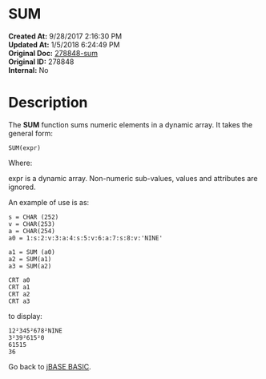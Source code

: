 # SUM

**Created At:** 9/28/2017 2:16:30 PM  
**Updated At:** 1/5/2018 6:24:49 PM  
**Original Doc:** [278848-sum](https://docs.jbase.com/36868-jbase-basic/278848-sum)  
**Original ID:** 278848  
**Internal:** No  


# Description

The **SUM** function sums numeric elements in a dynamic array. It takes the general form:

```
SUM(expr)
```

Where:

expr is a dynamic array. Non-numeric sub-values, values and attributes are ignored.

An example of use is as:

```
s = CHAR (252)
v = CHAR(253)
a = CHAR(254)
a0 = 1:s:2:v:3:a:4:s:5:v:6:a:7:s:8:v:'NINE'

a1 = SUM (a0)
a2 = SUM(a1)
a3 = SUM(a2)

CRT a0
CRT a1
CRT a2
CRT a3
```

to display:

```
12²345²678²NINE
3²39²615²0
61515
36
```



Go back to [jBASE BASIC](./../jbase-basic-programmers-reference-guide).
